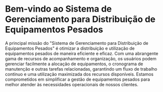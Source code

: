 # Bem-vindo ao Sistema de Gerenciamento para Distribuição de Equipamentos Pesados

A principal missão do "Sistema de Gerenciamento para Distribuição de Equipamentos Pesados" é otimizar a distribuição e utilização de equipamentos pesados de maneira eficiente e eficaz. Com uma abrangente gama de recursos de acompanhamento e organização, os usuários podem gerenciar facilmente a alocação de equipamentos, o cronograma de manutenção e outras tarefas relacionadas, garantindo um fluxo de trabalho contínuo e uma utilização maximizada dos recursos disponíveis. Estamos comprometidos em simplificar a gestão de equipamentos pesados para melhor atender às necessidades operacionais de nossos clientes.
